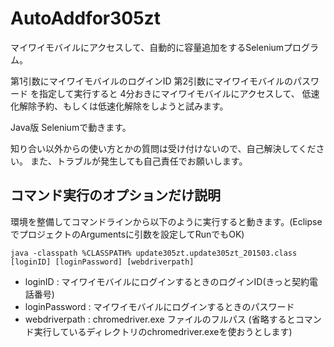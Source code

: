 # AutoAddfor305zt
マイワイモバイルにアクセスして、自動的に容量追加をするSeleniumプログラム。

第1引数にマイワイモバイルのログインID
第2引数にマイワイモバイルのパスワード
を指定して実行すると
4分おきにマイワイモバイルにアクセスして、
低速化解除予約、もしくは低速化解除をしようと試みます。

Java版 Seleniumで動きます。

知り合い以外からの使い方とかの質問は受け付けないので、自己解決してください。
また、トラブルが発生しても自己責任でお願いします。

## コマンド実行のオプションだけ説明

環境を整備してコマンドラインから以下のように実行すると動きます。(EclipseでプロジェクトのArgumentsに引数を設定してRunでもOK)

`java -classpath %CLASSPATH% update305zt.update305zt_201503.class [loginID] [loginPassword] [webdriverpath]`

- loginID : マイワイモバイルにログインするときのログインID(きっと契約電話番号)
- loginPassword : マイワイモバイルにログインするときのパスワード
- webdriverpath : chromedriver.exe ファイルのフルパス (省略するとコマンド実行しているディレクトリのchromedriver.exeを使おうとします)

